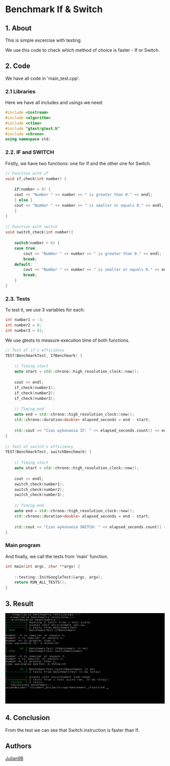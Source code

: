 # Benchmark If & Switch

## 1. About
This is simple excercise with testing. 
 
We use this code to check which method of choice is faster - If or Switch.

## 2. Code

We have all code in 'main_test.cpp'.

### 2.1 Libraries

Here we have all includes and usings we need:

```cpp
#include <iostream>
#include <algorithm>
#include <ctime>
#include "gtest/gtest.h"
#include <chrono>
using namespace std;
```

### 2.2. IF and SWITCH

Firstly, we have two functions: one for If and the other one for Switch.

```cpp
// Function with if
void if_check(int number) {

    if(number > 0) {
	cout << "Number " << number << " is greater than 0." << endl;
    } else {
	cout << "Number " << number << " is smaller or equals 0." << endl;
    }
}

// Function with switch
void switch_check(int number){

    switch(number > 0) {
	case true:
	    cout << "Number " << number << " is greater than 0." << endl;
	    break;
	default:
	    cout << "Number " << number << " is smaller or equals 0." << endl;
	    break;
    }
}
```

### 2.3. Tests

To test it, we use 3 variables for each:

```cpp
int number1 = -3;
int number2 = 0;
int number3 = 41;
```

We use gtests to measure execution time of both functions.

```cpp
// Test of if's efficiency
TEST(BenchmarkTest, IfBenchmark) {

    // Timing start
    auto start = std::chrono::high_resolution_clock::now();

    cout << endl;
    if_check(number1);
    if_check(number2);
    if_check(number3);

    // Timing end
    auto end = std::chrono::high_resolution_clock::now();
    std::chrono::duration<double> elapsed_seconds = end - start;

    std::cout << "Czas wykonania IF: " << elapsed_seconds.count() << endl << endl;
}

// Test of switch's efficiency
TEST(BenchmarkTest, switchBenchmark) {

    // Timing start
    auto start = std::chrono::high_resolution_clock::now();

    cout << endl;
    switch_check(number1);
    switch_check(number2);
    switch_check(number3);

    // Timing end
    auto end = std::chrono::high_resolution_clock::now();
    std::chrono::duration<double> elapsed_seconds = end - start;

    std::cout << "Czas wykonania SWITCH: " << elapsed_seconds.count() << endl << endl;
}
```

### Main program

And finally, we call the tests from 'main' function.

```cpp
int main(int argc, char **argv) {

    ::testing::InitGoogleTest(&argc, argv);
    return RUN_ALL_TESTS();
}
```

## 3. Result
![Result in console](../../images/IfSwitchResult.PNG)

## 4. Conclusion
From the test we can see that Switch instruction is faster than If.

## Authors
[Julian9B](https://github.com/Julian9B)
